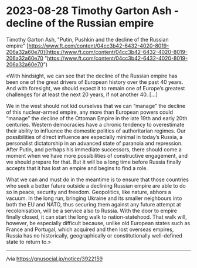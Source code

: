 # 2023-08-28 Timothy Garton Ash - decline of the Russian empire



Timothy Garton Ash, "Putin, Pushkin and the decline of the Russian empire" [https://www.ft.com/content/04cc3b42-6432-4020-8019-206a32a60e70](https://www.ft.com/content/04cc3b42-6432-4020-8019-206a32a60e70 "https://www.ft.com/content/04cc3b42-6432-4020-8019-206a32a60e70")  
  
«With hindsight, we can see that the decline of the Russian empire has been one of the great drivers of European history over the past 40 years. And with foresight, we should expect it to remain one of Europe’s greatest challenges for at least the next 20 years, if not another 40. [...]  
  
We in the west should not kid ourselves that we can “manage” the decline of this nuclear-armed empire, any more than European powers could “manage” the decline of the Ottoman Empire in the late 19th and early 20th centuries. Western democracies have a chronic tendency to overestimate their ability to influence the domestic politics of authoritarian regimes. Our possibilities of direct influence are especially minimal in today’s Russia, a personalist dictatorship in an advanced state of paranoia and repression. After Putin, and perhaps his immediate successors, there should come a moment when we have more possibilities of constructive engagement, and we should prepare for that. But it will be a long time before Russia finally accepts that it has lost an empire and begins to find a role.   
  
What we can and must do in the meantime is to ensure that those countries who seek a better future outside a declining Russian empire are able to do so in peace, security and freedom. Geopolitics, like nature, abhors a vacuum. In the long run, bringing Ukraine and its smaller neighbours into both the EU and NATO, thus securing them against any future attempt at recolonisation, will be a service also to Russia. With the door to empire finally closed, it can start the long walk to nation-statehood. That walk will, however, be especially difficult because, unlike old European states such as France and Portugal, which acquired and then lost overseas empires, Russia has no historically, geographically or constitutionally well-defined state to return to.»  

-----
/via https://gnusocial.jp/notice/3922159  